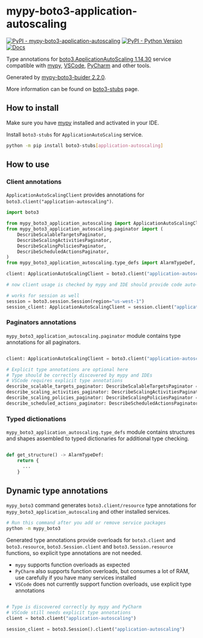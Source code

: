 # mypy-boto3-application-autoscaling

[![PyPI - mypy-boto3-application-autoscaling](https://img.shields.io/pypi/v/mypy-boto3-application-autoscaling.svg?color=blue)](https://pypi.org/project/mypy-boto3-application-autoscaling)
[![PyPI - Python Version](https://img.shields.io/pypi/pyversions/mypy-boto3-application-autoscaling.svg?color=blue)](https://pypi.org/project/mypy-boto3-application-autoscaling)
[![Docs](https://img.shields.io/readthedocs/mypy-boto3-builder.svg?color=blue)](https://mypy-boto3-builder.readthedocs.io/)

Type annotations for
[boto3.ApplicationAutoScaling 1.14.30](https://boto3.amazonaws.com/v1/documentation/api/1.14.30/reference/services/application-autoscaling.html#ApplicationAutoScaling) service
compatible with [mypy](https://github.com/python/mypy), [VSCode](https://code.visualstudio.com/),
[PyCharm](https://www.jetbrains.com/pycharm/) and other tools.

Generated by [mypy-boto3-buider 2.2.0](https://github.com/vemel/mypy_boto3_builder).

More information can be found on [boto3-stubs](https://pypi.org/project/boto3-stubs/) page.

## How to install

Make sure you have [mypy](https://github.com/python/mypy) installed and activated in your IDE.

Install `boto3-stubs` for `ApplicationAutoScaling` service.

```bash
python -m pip install boto3-stubs[application-autoscaling]
```

## How to use

### Client annotations

`ApplicationAutoScalingClient` provides annotations for `boto3.client("application-autoscaling")`.

```python
import boto3

from mypy_boto3_application_autoscaling import ApplicationAutoScalingClient
from mypy_boto3_application_autoscaling.paginator import (
    DescribeScalableTargetsPaginator,
    DescribeScalingActivitiesPaginator,
    DescribeScalingPoliciesPaginator,
    DescribeScheduledActionsPaginator,
)
from mypy_boto3_application_autoscaling.type_defs import AlarmTypeDef, ...

client: ApplicationAutoScalingClient = boto3.client("application-autoscaling")

# now client usage is checked by mypy and IDE should provide code auto-complete

# works for session as well
session = boto3.session.Session(region="us-west-1")
session_client: ApplicationAutoScalingClient = session.client("application-autoscaling")
```

### Paginators annotations

`mypy_boto3_application_autoscaling.paginator` module contains type annotations for all paginators.

```python

client: ApplicationAutoScalingClient = boto3.client("application-autoscaling")

# Explicit type annotations are optional here
# Type should be correctly discovered by mypy and IDEs
# VSCode requires explicit type annotations
describe_scalable_targets_paginator: DescribeScalableTargetsPaginator = client.get_paginator("describe_scalable_targets")
describe_scaling_activities_paginator: DescribeScalingActivitiesPaginator = client.get_paginator("describe_scaling_activities")
describe_scaling_policies_paginator: DescribeScalingPoliciesPaginator = client.get_paginator("describe_scaling_policies")
describe_scheduled_actions_paginator: DescribeScheduledActionsPaginator = client.get_paginator("describe_scheduled_actions")
```







### Typed dictionations

`mypy_boto3_application_autoscaling.type_defs` module contains structures and shapes assembled
to typed dictionaries for additional type checking.

```python

def get_structure() -> AlarmTypeDef:
    return {
      ...
    }
```


## Dynamic type annotations

`mypy_boto3` command generates `boto3.client/resource` type annotations for
`mypy_boto3_application_autoscaling` and other installed services.

```bash
# Run this command after you add or remove service packages
python -m mypy_boto3
```

Generated type annotations provide overloads for `boto3.client` and `boto3.resource`,
`boto3.Session.client` and `boto3.Session.resource` functions,
so explicit type annotations are not needed.

- `mypy` supports function overloads as expected
- `PyCharm` also supports function overloads, but consumes a lot of RAM, use carefully if you have many services installed
- `VSCode` does not currently support function overloads, use explicit type annotations

```python

# Type is discovered correctly by mypy and PyCharm
# VSCode still needs explicit type annotations
client = boto3.client("application-autoscaling")

session_client = boto3.Session().client("application-autoscaling")
```
